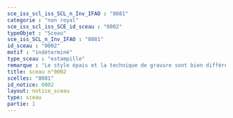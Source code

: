 ```yaml
---
sce_iss_scl_iss_SCL_n_Inv_IFAO : "8081"
categorie : "non royal"
sce_iss_scl_iss_SCE_id_sceau : "0002"
typeObjet : "Sceau"
sce_iss_SCL_n_Inv_IFAO : "8081"
id_sceau : "0002"
motif : "indéterminé"
type_sceau : "estampille"
remarque : "Le style épais et la technique de gravure sont bien différents des autres estampilles de la collection, de même que la forte stylisation du motif. "
title: sceau n°0002
scelles: "8081"
id_notice: 0002
layout: notice_sceau
type: sceau
partie: 1
---
```

